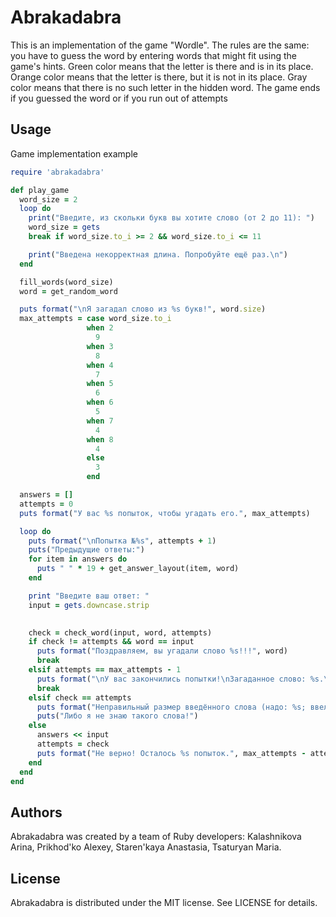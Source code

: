 # Abrakadabra


This is an implementation of the game "Wordle". The rules are the same: you have to guess the word by entering words that might fit using the game's hints. Green color means that the letter is there and is in its place. Orange color means that the letter is there, but it is not in its place. Gray color means that there is no such letter in the hidden word. The game ends if you guessed the word or if you run out of attempts

## Usage
Game implementation example
```ruby
require 'abrakadabra'

def play_game
  word_size = 2
  loop do
    print("Введите, из скольки букв вы хотите слово (от 2 до 11): ")
    word_size = gets
    break if word_size.to_i >= 2 && word_size.to_i <= 11

    print("Введена некорректная длина. Попробуйте ещё раз.\n")
  end

  fill_words(word_size)
  word = get_random_word

  puts format("\nЯ загадал слово из %s букв!", word.size)
  max_attempts = case word_size.to_i
                 when 2
                   9
                 when 3
                   8
                 when 4
                   7
                 when 5
                   6
                 when 6
                   5
                 when 7
                   4
                 when 8
                   4
                 else
                   3
                 end

  answers = []
  attempts = 0
  puts format("У вас %s попыток, чтобы угадать его.", max_attempts)

  loop do
    puts format("\nПопытка №%s", attempts + 1)
    puts("Предыдущие ответы:")
    for item in answers do
      puts " " * 19 + get_answer_layout(item, word)
    end

    print "Введите ваш ответ: "
    input = gets.downcase.strip

   
    check = check_word(input, word, attempts)
    if check != attempts && word == input
      puts format("Поздравляем, вы угадали слово %s!!!", word)
      break
    elsif attempts == max_attempts - 1
      puts format("\nУ вас закончились попытки!\nЗагаданное слово: %s.\nПопробуйте еще раз.", word)
      break
    elsif check == attempts
      puts format("Неправильный размер введённого слова (надо: %s; ввели: %d)", word.size, input.size)
      puts("Либо я не знаю такого слова!")
    else
      answers << input
      attempts = check
      puts format("Не верно! Осталось %s попыток.", max_attempts - attempts)
    end
  end
end

```

## Authors
Abrakadabra was created by a team of Ruby developers: Kalashnikova Arina, Prikhod'ko Alexey, Staren'kaya Anastasia, Tsaturyan Maria.

## License
Abrakadabra is distributed under the MIT license. See LICENSE for details.


